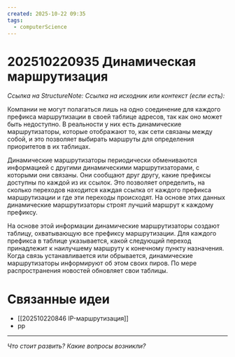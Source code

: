 ```yaml
---
created: 2025-10-22 09:35
tags:
  - computerScience
---
```

# 202510220935 Динамическая маршрутизация

*Ссылка на StructureNote:*
*Ссылка на исходник или контекст (если есть):* 

Компании не могут полагаться лишь на одно соединение для каждого префикса маршрутизации в своей таблице адресов, так как оно может быть недоступно. В реальности у них есть динамические маршрутизаторы, которые отображают то, как сети связаны между собой, и это позволяет выбирать маршруты для определения приоритетов в их таблицах.

Динамические маршрутизаторы периодически обмениваются информацией с другими динамическими маршрутизаторами, c которыми они связаны. Они сообщают друг другу, какие префиксы доступны по каждой из их ссылок. Это позволяет определить, на сколько переходов находится каждая ссылка от каждого префикса маршрутизации и где эти переходы происходят. На основе этих данных динамические маршрутизаторы строят лучший маршрут к каждому префиксу.

На основе этой информации динамические маршрутизаторы создают таблицу, охватывающую все префиксу маршрутизации. Для каждого префикса в таблице указывается, какой следующий переход принадлежит к наилучшему маршруту к конечному пункту назначения. Когда связь устанавливается или обрывается, динамические маршрутизаторы информируют об этом своих пиров. По мере распространения новостей обновляет свои таблицы.

# Связанные идеи
- [[202510220846 IP-маршрутизация]]
- pp
---

*Что стоит развить? Какие вопросы возникли?*